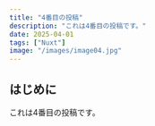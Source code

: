 ```yaml
---
title: "4番目の投稿"
description: "これは4番目の投稿です。"
date: 2025-04-01
tags: ["Nuxt"]
image: "/images/image04.jpg"
---
```


## はじめに

これは4番目の投稿です。
